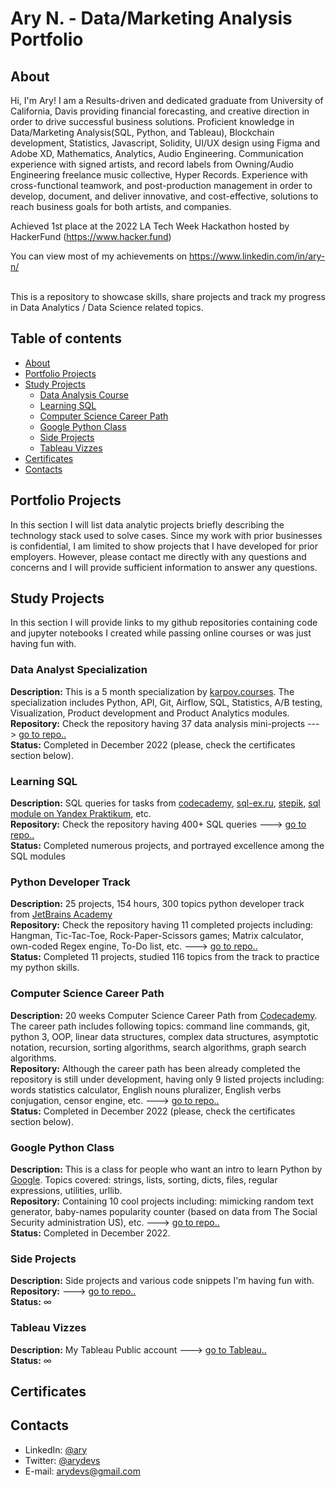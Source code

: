 # Ary N. - Data/Marketing Analysis Portfolio 

## About

Hi, I'm Ary! I am a Results-driven and dedicated graduate from University of California, Davis providing financial forecasting, and creative direction in order to drive successful business solutions. Proficient knowledge in Data/Marketing Analysis(SQL, Python, and Tableau), Blockchain development, Statistics, Javascript, Solidity, UI/UX design using Figma and Adobe XD, Mathematics, Analytics, Audio Engineering. Communication experience with signed artists, and record labels from Owning/Audio Engineering freelance music collective, Hyper Records. Experience with cross-functional teamwork, and post-production management in order to develop, document, and deliver innovative, and cost-effective, solutions to reach business goals for both artists, and companies.

Achieved 1st place at the 2022 LA Tech Week Hackathon hosted by HackerFund (https://www.hacker.fund)

You can view most of my achievements on https://www.linkedin.com/in/ary-n/    

<br>
This is a repository to showcase skills, share projects and track my progress in Data Analytics / Data Science related topics. 
<br>
  

## Table of contents
- [About](#about)
- [Portfolio Projects](#portfolio-projects)
- [Study Projects](#study-projects)  
	+ [Data Analysis Course](#data-analyst-specialization)
	+ [Learning SQL](#learning-sql)
	+ [Computer Science Career Path](#computer-science-career-path)
	+ [Google Python Class](#google-python-class)
	+ [Side Projects](#side-projects)
	+ [Tableau Vizzes](#tableau-vizzes)
- [Certificates](#certificates)
- [Contacts](#contacts)

## Portfolio Projects
In this section I will list data analytic projects briefly describing the technology stack used to solve cases. Since my work with prior businesses is confidential, I am limited to show projects that I have developed for prior employers. However, please contact me directly with any questions and concerns and I will provide sufficient information to answer any questions.  


## Study Projects
In this section I will provide links to my github repositories containing code and jupyter notebooks I created while passing online courses or was just having fun with.


### Data Analyst Specialization
**Description:** This is a 5 month specialization by [karpov.courses](https://karpov.courses/analytics). The specialization includes Python, API, Git, Airflow, SQL, Statistics, A/B testing, Visualization, Product development and Product Analytics modules.  
**Repository:** Check the repository having 37 data analysis mini-projects ---> [go to repo..](https://github.com/nktnlx/data_analysis_course)  
**Status:** Completed in December 2022 (please, check the certificates section below).  
 

### Learning SQL
**Description:** SQL queries for tasks from [codecademy](https://www.codecademy.com/learn/learn-sql), [sql-ex.ru](https://www.sql-ex.ru/?Lang=1), [stepik](https://stepik.org/course/63054/syllabus), [sql module on Yandex Praktikum](https://praktikum.yandex.ru/data-analyst/), etc.      
**Repository:** Check the repository having 400+ SQL queries ---> [go to repo..](https://github.com/arydevs/learning_SQL)  
**Status:** Completed numerous projects, and portrayed excellence among the SQL modules  

### Python Developer Track
**Description:** 25 projects, 154 hours, 300 topics python developer track from [JetBrains Academy](https://hyperskill.org/tracks/2)  
**Repository:** Check the repository having 11 completed projects including: Hangman, Tic-Tac-Toe, Rock-Paper-Scissors games; Matrix calculator, own-coded Regex engine, To-Do list, etc. ---> [go to repo..](https://github.com/arydevs/jetbrains_python_developer)  
**Status:** Completed 11 projects, studied 116 topics from the track to practice my python skills.

### Computer Science Career Path
**Description:** 20 weeks Computer Science Career Path from [Codecademy](https://www.codecademy.com/learn/paths/computer-science). The career path includes following topics: command line commands, git, python 3, OOP, linear data structures, complex data structures, asymptotic notation, recursion, sorting algorithms, search algorithms, graph search algorithms.  
**Repository:** Although the career path has been already completed the repository is still under development, having only 9 listed projects including: words statistics calculator, English nouns pluralizer, English verbs conjugation, censor engine, etc. ---> [go to repo..](https://github.com/arydevs/cs_path_codecademy)  
**Status:** Completed in December 2022 (please, check the certificates section below).  

### Google Python Class
**Description:** This is a class for people who want an intro to learn Python by [Google](https://developers.google.com/edu/python). Topics covered: strings, lists, sorting, dicts, files, regular expressions, utilities, urllib.  
**Repository:** Containing 10 cool projects including: mimicking random text generator, baby-names popularity counter (based on data from The Social Security administration US), etc. ---> [go to repo..](https://github.com/arydevs/google_python_class)  
**Status:** Completed in December 2022.  

### Side Projects
**Description:** Side projects and various code snippets I'm having fun with.  
**Repository:** ---> [go to repo..](https://github.com/arydevs/side_projects)  
**Status:** ∞  

### Tableau Vizzes
**Description:** My Tableau Public account ---> [go to Tableau..](https://public.tableau.com/app/profile/arya.nasseri)  
**Status:** ∞  

## Certificates

## Contacts
- LinkedIn: [@ary](https://www.linkedin.com/in/ary-n/)
- Twitter: [@arydevs](https://twitter.com/arydevs)
- E-mail: arydevs@gmail.com

